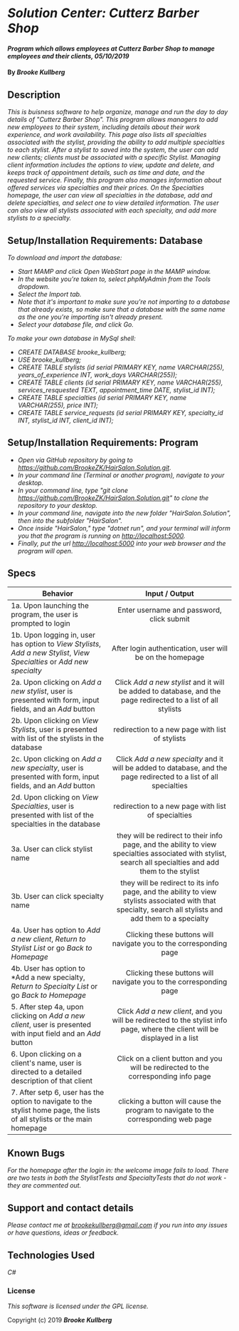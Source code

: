 # _Solution Center: Cutterz Barber Shop_

#### _Program which allows employees at Cutterz Barber Shop to manage employees and their clients, 05/10/2019_

#### By _**Brooke Kullberg**_

## Description

_This is buisness software to help organize, manage and run the day to day details of "Cutterz Barber Shop". This program allows managers to add new employees to their system, including details about their work experience, and work availability. This page also lists all specialties associated with the stylist, providing the ability to add multiple specialties to each stylist. After a stylist to saved into the system, the user can add new clients; clients must be associated with a specific Stylist. Managing client information includes the options to view, update and delete, and keeps track of appointment details, such as time and date, and the requested service. Finally, this program also manages information about offered services via specialties and their prices. On the Specialties homepage, the user can view all specialties in the database, add and delete specialties, and select one to view detailed information. The user can also view all stylists associated with each specialty, and add more stylists to a specialty._

## Setup/Installation Requirements: Database

_To download and import the database:_

* _Start MAMP and click Open WebStart page in the MAMP window._
* _In the website you're taken to, select phpMyAdmin from the Tools dropdown._
* _Select the Import tab._
* _Note that it's important to make sure you're not importing to a database that already exists, so make sure that a database with the same name as the one you're importing isn't already present._
* _Select your database file, and click Go._

_To make your own database in MySql shell:_

* _CREATE DATABASE brooke_kullberg;_
* _USE brooke_kullberg;_
* _CREATE TABLE stylists (id serial PRIMARY KEY, name VARCHAR(255), years_of_experience INT, work_days VARCHAR(255));_
* _CREATE TABLE clients (id serial PRIMARY KEY, name VARCHAR(255), services_resquested TEXT, appointment_time DATE, stylist_id INT);_
* _CREATE TABLE specialties (id serial PRIMARY KEY, name VARCHAR(255), price INT);_
* _CREATE TABLE service_requests (id serial PRIMARY KEY, specialty_id INT, stylist_id INT, client_id INT);_

## Setup/Installation Requirements: Program

* _Open via GitHub repository by going to <https://github.com/BrookeZK/HairSalon.Solution.git>._
* _In your command line (Terminal or another program), navigate to your desktop._
* _In your command line, type "git clone https://github.com/BrookeZK/HairSalon.Solution.git" to clone the repository to your desktop._
* _In your command line, navigate into the new folder "HairSalon.Solution", then into the subfolder "HairSalon"._
* _Once inside "HairSalon," type "dotnet run", and your terminal will inform you that the program is running on <http://localhost:5000>._
* _Finally, put the url <http://localhost:5000> into your web browser and the program will open._

## Specs

| Behavior | Input / Output |
| ------------- |:-------------:|
| 1a. Upon launching the program, the user is prompted to login | Enter username and password, click submit |
| 1b. Upon logging in, user has option to *View Stylists*, *Add a new Stylist*, *View Specialties* or *Add new specialty* | After login authentication, user will be on the homepage |
| 2a. Upon clicking on *Add a new stylist*, user is presented with form, input fields, and an *Add* button | Click *Add a new stylist* and it will be added to database, and the page redirected to a list of all stylists |
| 2b. Upon clicking on  *View Stylists*, user is presented with list of the stylists in the database| redirection to a new page with list of stylists |
| 2c. Upon clicking on *Add a new specialty*, user is presented with form, input fields, and an *Add* button | Click *Add a new specialty* and it will be added to database, and the page redirected to a list of all specialties |
| 2d. Upon clicking on  *View Specialties*, user is presented with list of the specialties in the database| redirection to a new page with list of specialties |
| 3a. User can click stylist name | they will be redirect to their info page, and the ability to view specialties associated with stylist, search all specialties and add them to the stylist |
| 3b. User can click specialty name | they will be redirect to its info page, and the ability to view stylists associated with that specialty, search all stylists and add them to a specialty |
| 4a. User has option to *Add a new client*, *Return to Stylist List* or go *Back to Homepage* | Clicking these buttons will navigate you to the corresponding page |
| 4b. User has option to *Add a new specialty, *Return to Specialty List* or go *Back to Homepage* | Clicking these buttons will navigate you to the corresponding page |
| 5. After step 4a, upon clicking on *Add a new client*, user is presented with input field and an *Add* button | Click *Add a new client*, and you will be redirected to the stylist info page, where the client will be displayed in a list|
| 6. Upon clicking on a client's name, user is directed to a detailed description of that client | Click on a client button and you will be redirected to the corresponding info page  |
| 7. After setp 6, user has the option to navigate to the stylist home page, the lists of all stylists or the main homepage | clicking a button will cause the program to navigate to the corresponding web page |

## Known Bugs

_For the homepage after the login in: the welcome image fails to load._
_There are two tests in both the StylistTests and SpecialtyTests that do not work - they are commented out._

## Support and contact details

_Please contact me at brookekullberg@gmail.com if you run into any issues or have questions, ideas or feedback._

## Technologies Used

_C#_

### License

*This software is licensed under the GPL license.*

Copyright (c) 2019 **_Brooke Kullberg_**
